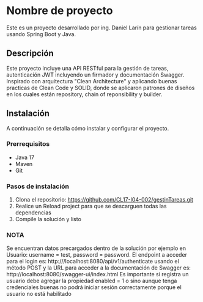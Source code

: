 # Nombre de proyecto

Este es un proyecto desarrollado por ing. Daniel Larín para gestionar tareas usando Spring Boot y Java.

## Descripción

Este proyecto incluye una API RESTful para la gestión de tareas, autenticación JWT incluyendo un firmador y documentación Swagger. Inspirado con
arquitectura "Clean Architecture" y aplicando buenas practicas de Clean Code
y SOLID, donde se aplicaron patrones de diseños en los cuales están repository, chain of reponsibility y builder.

## Instalación

A continuación se detalla cómo instalar y configurar el proyecto.

### Prerrequisitos

- Java 17
- Maven
- Git

### Pasos de instalación

1. Clona el repositorio: https://github.com/CL17-I04-002/gestinTareas.git
2. Realice un Reload project para que se descarguen todas las dependencias
3. Compile la solución y listo

### NOTA
Se encuentran datos precargados dentro de la solución por ejemplo en Usuario: username = test, password = password.
El endpoint a acceder para el login es: http:///localhost:8080/api/v1/authenticate usando el método POST y
la URL para acceder a la documentación de Swagger es: http://localhost:8080/swagger-ui/index.html
Es importante si registra un usuario debe agregar la propiedad enabled = 1 o sino aunque tenga credenciales buenas no podrá iniciar sesión correctamente porque el
usuario no está habilitado